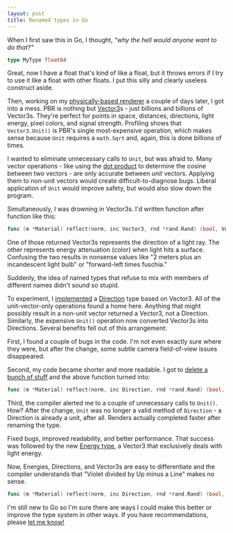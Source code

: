 ```yaml
---
layout: post
title: Renamed types in Go
---
```


When I first saw this in Go, I thought, *"why the hell would anyone want to do that?"*

```go
type MyType float64
```

Great, now I have a float that's kind of like a float, but it
throws errors if I try to use it like a float with other floats.
I put this silly and clearly useless construct aside.

Then, working on my [physically-based renderer](https://github.com/hunterloftis/pbr) a couple of days later,
I got into a mess.
PBR is nothing but [Vector3](https://github.com/hunterloftis/pbr/blob/gh-pages/pbr/vector3.go)s -
just billions and billions of Vector3s.
They're perfect for points in space, distances, directions, light energy, pixel colors, and signal strength.
Profiling shows that `Vector3.Unit()` is PBR's single most-expensive operation,
which makes sense because `Unit` requires a `math.Sqrt` and, again, this is done billions of times.

I wanted to eliminate unnecessary calls to `Unit`, but was afraid to.
Many vector operations -
like using the [dot product](https://chortle.ccsu.edu/VectorLessons/vch09/vch09_7.html)
to determine the cosine between two vectors -
are only accurate between *unit* vectors.
Applying them to non-unit vectors would create difficult-to-diagnose bugs.
Liberal application of `Unit` would improve safety, but would also slow down the program.

Simultaneously, I was drowning in Vector3s.
I'd written function after function like this:

```go
func (m *Material) reflect(norm, inc Vector3, rnd *rand.Rand) (bool, Vector3, Vector3)
```

One of those returned Vector3s represents the direction of a light ray.
The other represents energy attenuation (color) when light hits a surface.
Confusing the two results in nonsense values like "2 meters plus an incandescent light bulb"
or "forward-left times fuschia."

Suddenly, the idea of named types that refuse to mix with members of different names didn't sound so stupid.

To experiment, I [implemented](https://github.com/hunterloftis/pbr/pull/4) a
[Direction](https://github.com/hunterloftis/pbr/blob/gh-pages/pbr/direction.go) type based on Vector3.
All of the unit-vector-only operations found a home here.
Anything that might possibly result in a non-unit vector returned a Vector3, not a Direction.
Similarly, the expensive `Unit()` operation now converted Vector3s into Directions.
Several benefits fell out of this arrangement:

First, I found a couple of bugs in the code. I'm not even exactly sure where they were,
but after the change, some subtle camera field-of-view issues disappeared.

Second, my code became shorter and more readable.
I got to [delete a bunch of stuff](https://github.com/hunterloftis/pbr/pull/4/files)
and the above function turned into:

```go
func (m *Material) reflect(norm, inc Direction, rnd *rand.Rand) (bool, Direction, Vector3)
```

Third, the compiler alerted me to a couple of unnecessary calls to `Unit()`.
How? After the change, `Unit` was no longer a valid method of `Direction` -
a Direction is already a unit, after all.
Renders actually completed faster after renaming the type.

Fixed bugs, improved readability, and better performance.
That success was followed by the new [Energy type](https://github.com/hunterloftis/pbr/blob/gh-pages/pbr/energy.go),
a Vector3 that exclusively deals with light energy.

Now, Energies, Directions, and Vector3s are easy to differentiate
and the compiler understands that "Violet divided by Up minus a Line" makes no sense.

```go
func (m *Material) reflect(norm, inc Direction, rnd *rand.Rand) (bool, Direction, Energy)
```

I'm still new to Go so I'm sure there are ways I could make this better
or improve the type system in other ways.
If you have recommendations, please [let me know!](https://twitter.com/hunterloftis)
